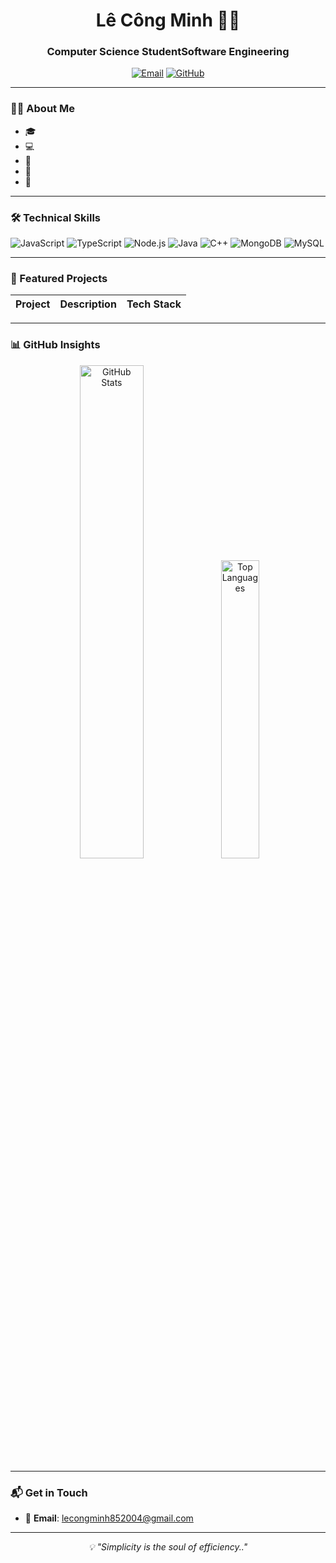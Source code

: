 <h1 align="center">Lê Công Minh 👨‍💻</h1>
<h3 align="center">Computer Science StudentSoftware Engineering</h3>

<p align="center">
  <a href="mailto:lecongminh852004@gmail.com"><img src="https://img.shields.io/badge/Email-D14836?style=flat&logo=gmail&logoColor=white" alt="Email"></a>
  <a href="https://github.com/minhle2212044"><img src="https://img.shields.io/badge/GitHub-181717?style=flat&logo=github&logoColor=white" alt="GitHub"></a>
</p>

---

### 👨‍🎓 About Me
- 🎓
- 💻  
- 🌱 
- 🤝
- 🎯

---

### 🛠️ Technical Skills
<p align="left">
  <img src="https://img.shields.io/badge/JavaScript-F7DF1E?style=flat&logo=javascript&logoColor=black" alt="JavaScript">
  <img src="https://img.shields.io/badge/TypeScript-007ACC?style=flat&logo=typescript&logoColor=white" alt="TypeScript">
  <img src="https://img.shields.io/badge/Node.js-339933?style=flat&logo=node.js&logoColor=white" alt="Node.js">
  <img src="https://img.shields.io/badge/Java-007396?style=flat&logo=java&logoColor=white" alt="Java">
  <img src="https://img.shields.io/badge/C++-00599C?style=flat&logo=cplusplus&logoColor=white" alt="C++">
  <img src="https://img.shields.io/badge/MongoDB-47A248?style=flat&logo=mongodb&logoColor=white" alt="MongoDB">
  <img src="https://img.shields.io/badge/MySQL-4479A1?style=flat&logo=mysql&logoColor=white" alt="MySQL">

---

### 🌟 Featured Projects
| Project | Description | Tech Stack |
|---------|-------------|------------|

---

### 📊 GitHub Insights
<p align="center">
  <img src="https://github-readme-stats.vercel.app/api?username=minhle2212044&show_icons=true&theme=gruvbox&count_private=true" alt="GitHub Stats" width="45%">
  <img src="https://github-readme-stats.vercel.app/api/top-langs/?username=minhle2212044&layout=compact&theme=gruvbox" alt="Top Languages" width="35%">
</p>

---

### 📬 Get in Touch
- 📧 **Email**: [lecongminh852004@gmail.com](mailto:lecongminh852004@gmail.com)  
---

<p align="center">
  <i>💡 "Simplicity is the soul of efficiency.."</i>
</p>
